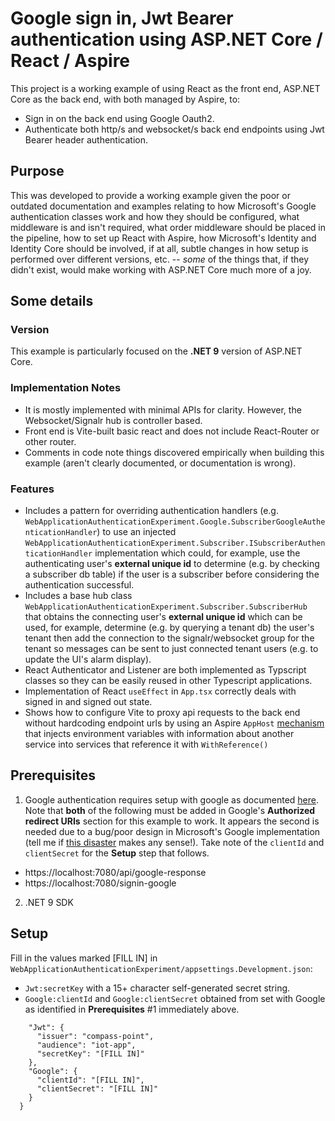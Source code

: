 # Google sign in, Jwt Bearer authentication using ASP.NET Core / React / Aspire

This project is a working example of using React as the front end, ASP.NET Core as the back end, with both managed by Aspire, to:

- Sign in on the back end using Google Oauth2.
- Authenticate both http/s and websocket/s back end endpoints using Jwt Bearer header authentication. 

## Purpose 

This was developed to provide a working example given the poor or outdated documentation and examples relating to how Microsoft's Google 
authentication classes work and how they should be configured, what middleware is and isn't required, what order 
middleware should be placed in the pipeline, how to set up React with Aspire, how Microsoft's Identity and Identity Core
should be involved, if at all, subtle changes in how setup is performed over different versions, etc. 
--  _some_ of the things that, if they didn't exist, would make working with ASP.NET Core much more of a joy.

## Some details

### Version 

This example is particularly focused on the **.NET 9** version of ASP.NET Core. 

### Implementation Notes

- It is mostly implemented with minimal APIs for clarity. However, the Websocket/Signalr hub is controller based.
- Front end is Vite-built basic react and does not include React-Router or other router.
- Comments in code note things discovered empirically when building this example (aren't clearly documented, or documentation is wrong).

### Features

- Includes a pattern for overriding authentication handlers (e.g. `WebApplicationAuthenticationExperiment.Google.SubscriberGoogleAuthenticationHandler`)
to use an injected `WebApplicationAuthenticationExperiment.Subscriber.ISubscriberAuthenticationHandler` implementation
which could, for example, use the authenticating user's **external unique id** to determine (e.g. by checking a subscriber db table) if the user 
 is a subscriber before considering the authentication successful.
- Includes a base hub class `WebApplicationAuthenticationExperiment.Subscriber.SubscriberHub` that obtains the connecting user's **external unique
id** which can be used, for example, determine (e.g. by querying a tenant db) the user's tenant then add the connection to the signalr/websocket group for the tenant so
messages can be sent to just connected tenant users (e.g. to update the UI's alarm display).
- React Authenticator and Listener are both implemented as Typscript classes so they can be easily reused in other Typescript applications.
- Implementation of React `useEffect` in `App.tsx` correctly deals with signed in and signed out state.
- Shows how to configure Vite to proxy api requests to the back end without hardcoding endpoint urls by using an Aspire
`AppHost` [mechanism](https://learn.microsoft.com/en-us/dotnet/aspire/fundamentals/app-host-overview#service-endpoint-environment-variable-format) that injects environment variables with information about another service into services that 
reference it with `WithReference()`

## Prerequisites

1. Google authentication requires setup with google as documented [here](https://learn.microsoft.com/en-us/aspnet/core/security/authentication/social/google-logins?view=aspnetcore-9.0#create-the-google-oauth-20-client-id-and-secret). Note that **both** of the following must be added in Google's **Authorized redirect URIs** section for this example to work.
It appears the second is needed due to a bug/poor design in Microsoft's Google implementation (tell me if [this disaster](https://github.com/dotnet/aspnetcore/issues/58855)
makes any sense!). Take note of the `clientId` and `clientSecret` for the **Setup** step that follows.

- https://localhost:7080/api/google-response
- https://localhost:7080/signin-google

2. .NET 9 SDK 

## Setup

Fill in the values marked [FILL IN] in `WebApplicationAuthenticationExperiment/appsettings.Development.json`:

- `Jwt:secretKey` with a 15+ character self-generated secret string.
- `Google:clientId` and `Google:clientSecret` obtained from set with Google as identified in **Prerequisites** #1 immediately above.

```  "Authentication": {
    "Jwt": {
      "issuer": "compass-point",
      "audience": "iot-app",
      "secretKey": "[FILL IN]"
    },
    "Google": {
      "clientId": "[FILL IN]",
      "clientSecret": "[FILL IN]"
    }
  }
```